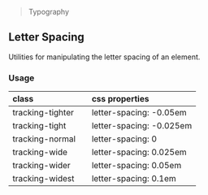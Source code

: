 > Typography

## Letter Spacing

Utilities for manipulating the letter spacing of an element.

### Usage

| class |   | css properties |
|:--|:--|:--|
| tracking-tighter |  | letter-spacing: -0.05em |
| tracking-tight |  | letter-spacing: -0.025em |
| tracking-normal |  | letter-spacing: 0 |
| tracking-wide |  | letter-spacing: 0.025em |
| tracking-wider |  | letter-spacing: 0.05em |
| tracking-widest |  | letter-spacing: 0.1em |
